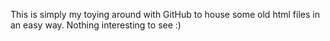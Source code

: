 This is simply my toying around with GitHub to house some old html files in an easy way.  Nothing interesting to see :)
